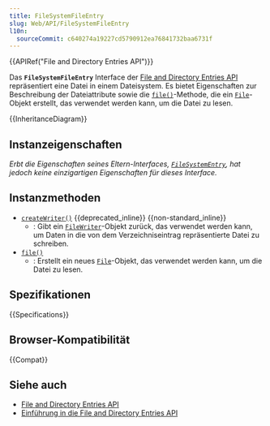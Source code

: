 ```yaml
---
title: FileSystemFileEntry
slug: Web/API/FileSystemFileEntry
l10n:
  sourceCommit: c640274a19227cd5790912ea76841732baa6731f
---
```


{{APIRef("File and Directory Entries API")}}

Das **`FileSystemFileEntry`** Interface der [File and Directory Entries API](/de/docs/Web/API/File_and_Directory_Entries_API/Introduction) repräsentiert eine Datei in einem Dateisystem. Es bietet Eigenschaften zur Beschreibung der Dateiattribute sowie die [`file()`](/de/docs/Web/API/FileSystemFileEntry/file)-Methode, die ein [`File`](/de/docs/Web/API/File)-Objekt erstellt, das verwendet werden kann, um die Datei zu lesen.

{{InheritanceDiagram}}

## Instanzeigenschaften

_Erbt die Eigenschaften seines Eltern-Interfaces, [`FileSystemEntry`](/de/docs/Web/API/FileSystemEntry), hat jedoch keine einzigartigen Eigenschaften für dieses Interface._

## Instanzmethoden

- [`createWriter()`](/de/docs/Web/API/FileSystemFileEntry/createWriter) {{deprecated_inline}} {{non-standard_inline}}
  - : Gibt ein [`FileWriter`](/de/docs/Web/API/FileWriter)-Objekt zurück, das verwendet werden kann, um Daten in die von dem Verzeichniseintrag repräsentierte Datei zu schreiben.
- [`file()`](/de/docs/Web/API/FileSystemFileEntry/file)
  - : Erstellt ein neues [`File`](/de/docs/Web/API/File)-Objekt, das verwendet werden kann, um die Datei zu lesen.

## Spezifikationen

{{Specifications}}

## Browser-Kompatibilität

{{Compat}}

## Siehe auch

- [File and Directory Entries API](/de/docs/Web/API/File_and_Directory_Entries_API)
- [Einführung in die File and Directory Entries API](/de/docs/Web/API/File_and_Directory_Entries_API/Introduction)
